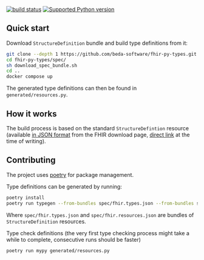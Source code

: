 [![build status](https://github.com/beda-software/fhir-py-types/actions/workflows/test.yml/badge.svg)](https://github.com/beda-software/fhir-py-types/actions/workflows/test.yml)
[![Supported Python version](https://img.shields.io/badge/python-3.11+-blue.svg)](https://www.python.org/downloads/release/python-3110/)

## Quick start

Download `StructureDefinition` bundle and build type definitions from it:

```sh
git clone --depth 1 https://github.com/beda-software/fhir-py-types.git
cd fhir-py-types/spec/
sh download_spec_bundle.sh
cd ..
docker compose up
```

The generated type definitions can then be found in `generated/resources.py`.

## How it works

The build process is based on the standard `StructureDefintion` resource (available [in JSON format](https://hl7.org/fhir/downloads.html) from the FHIR download page, [direct link](https://hl7.org/fhir/definitions.json.zip) at the time of writing).

## Contributing

The project uses [poetry](https://github.com/python-poetry/poetry) for package management. 

Type definitions can be generated by running:

```sh
poetry install
poetry run typegen --from-bundles spec/fhir.types.json --from-bundles spec/fhir.resources.json --outfile generated/resources.py
```

Where `spec/fhir.types.json` and `spec/fhir.resources.json` are bundles of `StructureDefinition` resources.

Type check definitions (the very first type checking process might take a while to complete, consecutive runs should be faster)

```sh
poetry run mypy generated/resources.py
```
